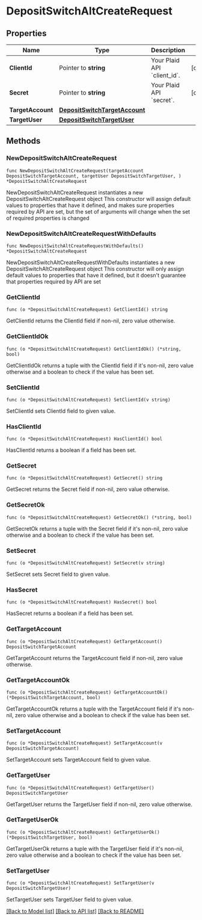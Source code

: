 # DepositSwitchAltCreateRequest

## Properties

Name | Type | Description | Notes
------------ | ------------- | ------------- | -------------
**ClientId** | Pointer to **string** | Your Plaid API &#x60;client_id&#x60;. | [optional] 
**Secret** | Pointer to **string** | Your Plaid API &#x60;secret&#x60;. | [optional] 
**TargetAccount** | [**DepositSwitchTargetAccount**](DepositSwitchTargetAccount.md) |  | 
**TargetUser** | [**DepositSwitchTargetUser**](DepositSwitchTargetUser.md) |  | 

## Methods

### NewDepositSwitchAltCreateRequest

`func NewDepositSwitchAltCreateRequest(targetAccount DepositSwitchTargetAccount, targetUser DepositSwitchTargetUser, ) *DepositSwitchAltCreateRequest`

NewDepositSwitchAltCreateRequest instantiates a new DepositSwitchAltCreateRequest object
This constructor will assign default values to properties that have it defined,
and makes sure properties required by API are set, but the set of arguments
will change when the set of required properties is changed

### NewDepositSwitchAltCreateRequestWithDefaults

`func NewDepositSwitchAltCreateRequestWithDefaults() *DepositSwitchAltCreateRequest`

NewDepositSwitchAltCreateRequestWithDefaults instantiates a new DepositSwitchAltCreateRequest object
This constructor will only assign default values to properties that have it defined,
but it doesn't guarantee that properties required by API are set

### GetClientId

`func (o *DepositSwitchAltCreateRequest) GetClientId() string`

GetClientId returns the ClientId field if non-nil, zero value otherwise.

### GetClientIdOk

`func (o *DepositSwitchAltCreateRequest) GetClientIdOk() (*string, bool)`

GetClientIdOk returns a tuple with the ClientId field if it's non-nil, zero value otherwise
and a boolean to check if the value has been set.

### SetClientId

`func (o *DepositSwitchAltCreateRequest) SetClientId(v string)`

SetClientId sets ClientId field to given value.

### HasClientId

`func (o *DepositSwitchAltCreateRequest) HasClientId() bool`

HasClientId returns a boolean if a field has been set.

### GetSecret

`func (o *DepositSwitchAltCreateRequest) GetSecret() string`

GetSecret returns the Secret field if non-nil, zero value otherwise.

### GetSecretOk

`func (o *DepositSwitchAltCreateRequest) GetSecretOk() (*string, bool)`

GetSecretOk returns a tuple with the Secret field if it's non-nil, zero value otherwise
and a boolean to check if the value has been set.

### SetSecret

`func (o *DepositSwitchAltCreateRequest) SetSecret(v string)`

SetSecret sets Secret field to given value.

### HasSecret

`func (o *DepositSwitchAltCreateRequest) HasSecret() bool`

HasSecret returns a boolean if a field has been set.

### GetTargetAccount

`func (o *DepositSwitchAltCreateRequest) GetTargetAccount() DepositSwitchTargetAccount`

GetTargetAccount returns the TargetAccount field if non-nil, zero value otherwise.

### GetTargetAccountOk

`func (o *DepositSwitchAltCreateRequest) GetTargetAccountOk() (*DepositSwitchTargetAccount, bool)`

GetTargetAccountOk returns a tuple with the TargetAccount field if it's non-nil, zero value otherwise
and a boolean to check if the value has been set.

### SetTargetAccount

`func (o *DepositSwitchAltCreateRequest) SetTargetAccount(v DepositSwitchTargetAccount)`

SetTargetAccount sets TargetAccount field to given value.


### GetTargetUser

`func (o *DepositSwitchAltCreateRequest) GetTargetUser() DepositSwitchTargetUser`

GetTargetUser returns the TargetUser field if non-nil, zero value otherwise.

### GetTargetUserOk

`func (o *DepositSwitchAltCreateRequest) GetTargetUserOk() (*DepositSwitchTargetUser, bool)`

GetTargetUserOk returns a tuple with the TargetUser field if it's non-nil, zero value otherwise
and a boolean to check if the value has been set.

### SetTargetUser

`func (o *DepositSwitchAltCreateRequest) SetTargetUser(v DepositSwitchTargetUser)`

SetTargetUser sets TargetUser field to given value.



[[Back to Model list]](../README.md#documentation-for-models) [[Back to API list]](../README.md#documentation-for-api-endpoints) [[Back to README]](../README.md)


